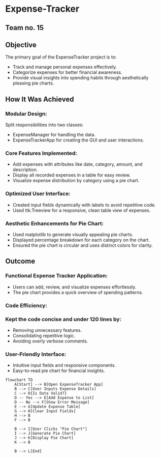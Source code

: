 # Expense-Tracker
## Team no. 15
## Objective
The primary goal of the ExpenseTracker project is to:

 - Track and manage personal expenses effectively.
 - Categorize expenses for better financial awareness.
 - Provide visual insights into spending habits through aesthetically pleasing pie charts.
## How It Was Achieved
### Modular Design:

Split responsibilities into two classes:
 - ExpenseManager for handling the data.
 - ExpenseTrackerApp for creating the GUI and user interactions.
### Core Features Implemented:

 - Add expenses with attributes like date, category, amount, and description.
 - Display all recorded expenses in a table for easy review.
 - Visualize expense distribution by category using a pie chart.
### Optimized User Interface:

 - Created input fields dynamically with labels to avoid repetitive code.
 - Used ttk.Treeview for a responsive, clean table view of expenses.
### Aesthetic Enhancements for Pie Chart:

 - Used matplotlib to generate visually appealing pie charts.
 - Displayed percentage breakdown for each category on the chart.
 - Ensured the pie chart is circular and uses distinct colors for clarity.
## Outcome
### Functional Expense Tracker Application:

 - Users can add, review, and visualize expenses effortlessly.
 - The pie chart provides a quick overview of spending patterns.
### Code Efficiency:

### Kept the code concise and under 120 lines by:
 - Removing unnecessary features.
 - Consolidating repetitive logic.
 - Avoiding overly verbose comments.
### User-Friendly Interface:

 - Intuitive input fields and responsive components.
 - Easy-to-read pie chart for financial insights.


```mermaid
flowchart TD
    A[Start] --> B[Open ExpenseTracker App]
    B --> C[User Inputs Expense Details]
    C --> D{Is Data Valid?}
    D -- Yes --> E[Add Expense to List]
    D -- No --> F[Show Error Message]
    E --> G[Update Expense Table]
    G --> H[Clear Input Fields]
    H --> B
    F --> B
    
    B --> I[User Clicks "Pie Chart"]
    I --> J[Generate Pie Chart]
    J --> K[Display Pie Chart]
    K --> B

    B --> L[End]
